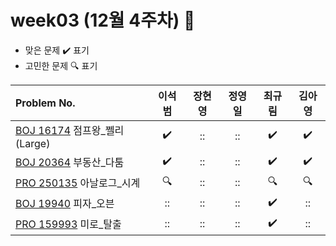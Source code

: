 
# week03 (12월 4주차) :pencil:

- 맞은 문제 :heavy_check_mark: 표기
- 고민한 문제 :mag: 표기


| Problem No.|이석범|장현영|정영일|최규림|김아영|
|:--------------------------------------------------------------------------------------- |:----------------:|:----:|:----------------:|:----------------:|:----------------:|
| [BOJ 16174](https://www.acmicpc.net/problem/16174) 점프왕_쩰리(Large)                                    |:heavy_check_mark:|::|::|:heavy_check_mark:|:heavy_check_mark:|
| [BOJ 20364](https://www.acmicpc.net/problem/20364) 부동산_다툼                          |:heavy_check_mark:|::|::|:heavy_check_mark:|:heavy_check_mark:|
| [PRO 250135](https://school.programmers.co.kr/learn/courses/30/lessons/250135) 아날로그_시계 |:mag:|::|::|:mag:|:mag:|
| [BOJ 19940](https://www.acmicpc.net/problem/19940) 피자_오븐                                    |::|::|::|:heavy_check_mark:|::|
| [PRO 159993](https://school.programmers.co.kr/learn/courses/30/lessons/159993) 미로_탈출 |::|::|::|:heavy_check_mark:|::|
